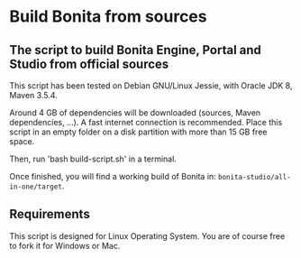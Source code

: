Build Bonita from sources
================

The script to build Bonita Engine, Portal and Studio from official sources
------------------------------------------------------------------------------

This script has been tested on Debian GNU/Linux Jessie, with Oracle JDK 8, Maven 3.5.4.

Around 4 GB of dependencies will be downloaded (sources, Maven dependencies, ...). A fast internet connection is recommended.
Place this script in an empty folder on a disk partition with more than 15 GB free space.

Then, run 'bash build-script.sh' in a terminal.

Once finished, you will find a working build of Bonita in: `bonita-studio/all-in-one/target`.


Requirements
------------

This script is designed for Linux Operating System. You are of course free to fork it for Windows or Mac.
